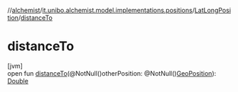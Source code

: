 //[alchemist](../../../index.md)/[it.unibo.alchemist.model.implementations.positions](../index.md)/[LatLongPosition](index.md)/[distanceTo](distance-to.md)

# distanceTo

[jvm]\
open fun [distanceTo](distance-to.md)(@NotNull()otherPosition: @NotNull()[GeoPosition](../../it.unibo.alchemist.model.interfaces/-geo-position/index.md)): [Double](https://kotlinlang.org/api/latest/jvm/stdlib/kotlin/-double/index.html)
